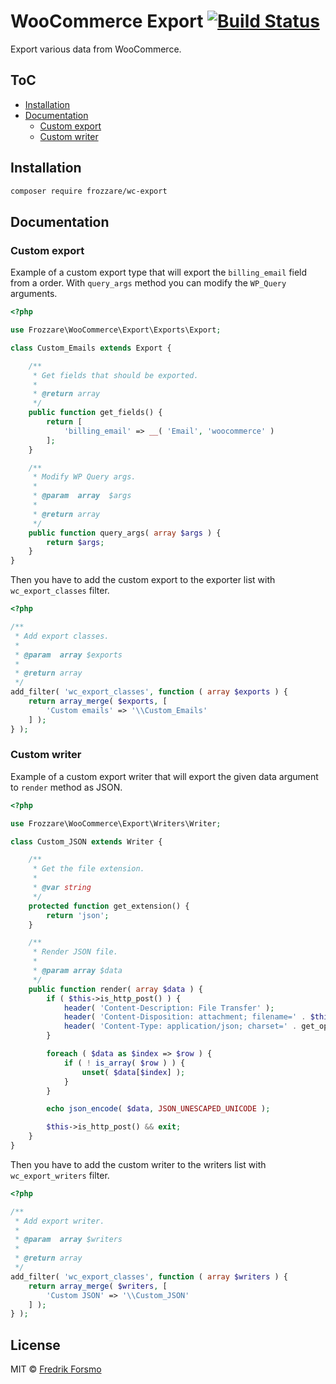 # WooCommerce Export [![Build Status](https://travis-ci.org/frozzare/wc-export.svg?branch=master)](https://travis-ci.org/frozzare/wc-export)

Export various data from WooCommerce.

## ToC
* [Installation](#installation)
* [Documentation](#documentation)
  * [Custom export](#custom-export)
  * [Custom writer](#custom-writer)

## Installation

```sh
composer require frozzare/wc-export
```

## Documentation

### Custom export

Example of a custom export type that will export the `billing_email` field from a order. With `query_args` method you can modify the `WP_Query` arguments.

```php
<?php

use Frozzare\WooCommerce\Export\Exports\Export;

class Custom_Emails extends Export {

	/**
	 * Get fields that should be exported.
	 *
	 * @return array
	 */
	public function get_fields() {
		return [
			'billing_email' => __( 'Email', 'woocommerce' )
		];
	}

	/**
	 * Modify WP Query args.
	 *
	 * @param  array  $args
	 *
	 * @return array
	 */
	public function query_args( array $args ) {
		return $args;
	}
}
```

Then you have to add the custom export to the exporter list with `wc_export_classes` filter.

```php
<?php

/**
 * Add export classes.
 *
 * @param  array $exports
 *
 * @return array
 */
add_filter( 'wc_export_classes', function ( array $exports ) {
	return array_merge( $exports, [
		'Custom emails' => '\\Custom_Emails'
	] );
} );
```

### Custom writer

Example of a custom export writer that will export the given data argument to `render` method as JSON.

```php
<?php

use Frozzare\WooCommerce\Export\Writers\Writer;

class Custom_JSON extends Writer {

	/**
	 * Get the file extension.
	 *
	 * @var string
	 */
	protected function get_extension() {
		return 'json';
	}

	/**
	 * Render JSON file.
	 *
	 * @param array $data
	 */
	public function render( array $data ) {
		if ( $this->is_http_post() ) {
			header( 'Content-Description: File Transfer' );
			header( 'Content-Disposition: attachment; filename=' . $this->get_filename() );
			header( 'Content-Type: application/json; charset=' . get_option( 'blog_charset' ), true );
		}

		foreach ( $data as $index => $row ) {
			if ( ! is_array( $row ) ) {
				unset( $data[$index] );
			}
		}

		echo json_encode( $data, JSON_UNESCAPED_UNICODE );

		$this->is_http_post() && exit;
	}
}
```

Then you have to add the custom writer to the writers list with `wc_export_writers` filter.

```php
<?php

/**
 * Add export writer.
 *
 * @param  array $writers
 *
 * @return array
 */
add_filter( 'wc_export_classes', function ( array $writers ) {
	return array_merge( $writers, [
		'Custom JSON' => '\\Custom_JSON'
	] );
} );
```

## License

MIT © [Fredrik Forsmo](https://github.com/frozzare)
